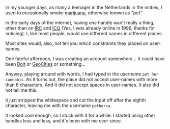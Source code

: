 In my younger days, as many a teenager in the Netherlands in the ninties, I used to occasionally smoke [marijuana](https://en.wikipedia.org/wiki/Cannabis_(drug)), otherwise known as "pot"

In the early days of the internet, having _one_ handle wan't really a thing, other than on [IRC](https://en.wikipedia.org/wiki/Internet_Relay_Chat) and [ICQ](https://en.wikipedia.org/wiki/ICQ)
(Yes, I _was_ already online in 1996, thanks for noticing). I, like most people, would use different names in different places. 

Most sites would, also, not tell you which constraints they placed on user-names.

One fateful afternoon, I was creating an account somewhere... It could have been [Bolt](https://en.wikipedia.org/wiki/Bolt.com) or [GeoCities](https://en.wikipedia.org/wiki/Yahoo!_GeoCities) or something...

Anyway, playing around with words, I had typed in the username `pot her cannabis`. As it turns out, the place did not accept user-names with more than 8 characters. And it did not accept spaces in user-names. It also did not tell me this.

It just stripped the whitespace and cut the input off after the eighth character, leaving me with the username `potherca`.

It looked cool enough, so I stuck with it for a while. I started using other handles less and less, and it's been with me ever since.